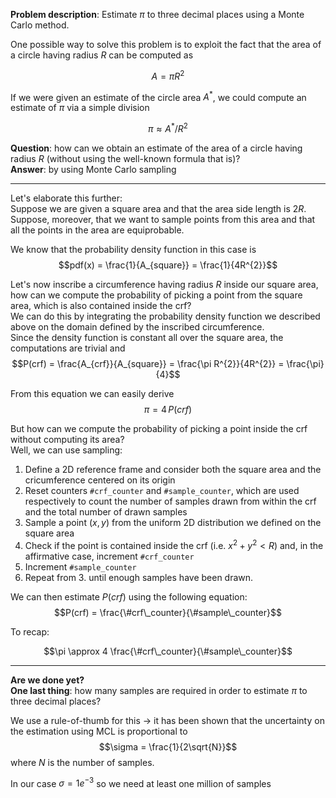 **Problem description**: Estimate $\pi$ to three decimal places using a Monte Carlo method.

One possible way to solve this problem is to exploit the fact that the area of a circle having radius $R$ can be computed as

$$A = \pi R^{2}$$

If we were given an estimate of the circle area $A^{*}$, we could compute an estimate of $\pi$ via a simple division 

$$\pi \approx A^{*} / R^{2}$$

**Question**: how can we obtain an estimate of the area of a circle having radius $R$ (without using the well-known formula that is)?  
**Answer**: by using Monte Carlo sampling

---

Let's elaborate this further:  
Suppose we are given a square area and that the area side length is $2R$.  
Suppose, moreover, that we want to sample points from this area and that all the points in the area are equiprobable.

We know that the probability density function in this case is  
$$pdf(x) = \frac{1}{A_{square}} = \frac{1}{4R^{2}}$$

Let's now inscribe a circumference having radius $R$ inside our square area, how can we compute the probability of picking a point from the square area, which is also contained inside the crf?  
We can do this by integrating the probability density function we described above on the domain defined by the inscribed circumference.  
Since the density function is constant all over the square area, the computations are trivial and
$$P(crf) = \frac{A_{crf}}{A_{square}} = \frac{\pi R^{2}}{4R^{2}} = \frac{\pi}{4}$$

From this equation we can easily derive
$$\pi = 4 \, P(crf)$$

But how can we compute the probability of picking a point inside the crf without computing its area?  
Well, we can use sampling:
1. Define a 2D reference frame and consider both the square area and the cricumference centered on its origin
2. Reset counters `#crf_counter` and `#sample_counter`, which are used respectively to count the number of samples drawn from within the crf and the total number of drawn samples
3. Sample a point $(x, y)$ from the uniform 2D distribution we defined on the square area
4. Check if the point is contained inside the crf (i.e. $x^{2} + y^{2} \lt R$) and, in the affirmative case, increment `#crf_counter`
5. Increment `#sample_counter`
6. Repeat from 3. until enough samples have been drawn.

We can then estimate $P(crf)$ using the following equation:
$$P(crf) = \frac{\#crf\_counter}{\#sample\_counter}$$

To recap:

$$\pi \approx 4 \frac{\#crf\_counter}{\#sample\_counter}$$

---

**Are we done yet?**  
**One last thing**: how many samples are required in order to estimate $\pi$ to three decimal places?

We use a rule-of-thumb for this -> it has been shown that the uncertainty on the estimation using MCL is proportional to 
$$\sigma = \frac{1}{2\sqrt{N}}$$
where $N$ is the number of samples.

In our case $\sigma = 1e^{-3}$ so we need at least one million of samples